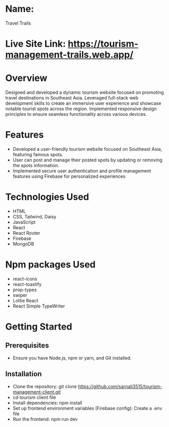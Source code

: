 # Name: 
Travel Trails

# Live Site Link: https://tourism-management-trails.web.app/

# Overview
Designed and developed a dynamic tourism website focused on promoting travel destinations in Southeast Asia. Leveraged full-stack web development skills to create an immersive user experience and showcase notable tourist spots across the region. Implemented responsive design principles to ensure seamless functionality across various devices.

# Features
- Developed a user-friendly tourism website focused on Southeast Asia, featuring famous spots.
- User can post and manage their posted spots by updating or removing the spots information.
- Implemented secure user authentication and profile management features using Firebase for 
personalized experiences

# Technologies Used
- HTML
- CSS, Tailwind, Daisy
- JavaScript
- React
- React Router
- Firebase
- MongoDB

# Npm packages Used
- react-icons
- react-toastify
- prop-types
- swiper
- Lottie React
- React Simple TypeWriter

# Getting Started
## Prerequisites
- Ensure you have Node.js, npm or yarn, and Git installed.

## Installation
- Clone the repository: git clone https://github.com/sarnali3515/tourism-management-client.git 
- cd tourism client file
- Install dependencies: npm install
- Set up frontend environment variables (Firebase config): Create a .env file 
- Run the frontend: npm run dev

